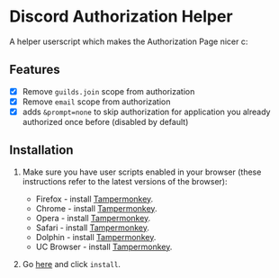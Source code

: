 # Discord Authorization Helper

A helper userscript which makes the Authorization Page nicer c:

## Features

- [x] Remove `guilds.join` scope from authorization
- [x] Remove `email` scope from authorization
- [x] adds `&prompt=none` to skip authorization for application you already authorized once before (disabled by default)

## Installation

1. Make sure you have user scripts enabled in your browser (these instructions refer to the latest versions of the browser):

	* Firefox - install [Tampermonkey](https://tampermonkey.net/?ext=dhdg&browser=firefox).
	* Chrome - install [Tampermonkey](https://tampermonkey.net/?ext=dhdg&browser=chrome).
	* Opera - install [Tampermonkey](https://tampermonkey.net/?ext=dhdg&browser=opera).
	* Safari - install [Tampermonkey](https://tampermonkey.net/?ext=dhdg&browser=safari).
	* Dolphin - install [Tampermonkey](https://tampermonkey.net/?ext=dhdg&browser=dolphin).
	* UC Browser - install [Tampermonkey](https://tampermonkey.net/?ext=dhdg&browser=ucweb).

2. Go [here](https://github.com/DevYukine/discord-authorization-helper/raw/main/discord-authorization-helper.user.js) and click `install`.
